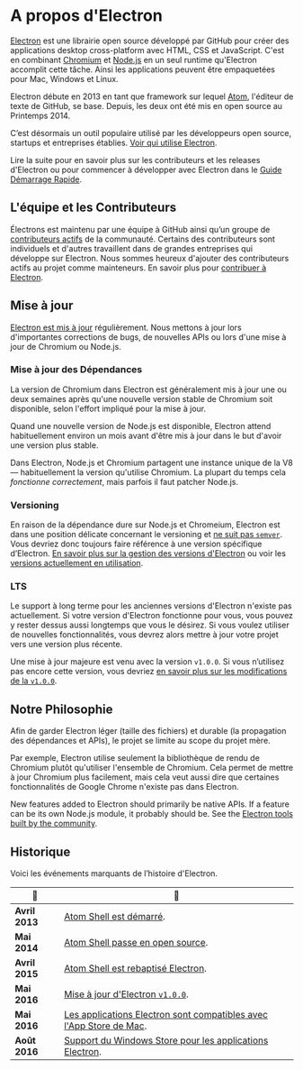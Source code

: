 # A propos d'Electron

[Electron](https://electron.atom.io) est une librairie open source développé par GitHub pour créer des applications desktop cross-platform avec HTML, CSS et JavaScript. C'est en combinant [Chromium](https://www.chromium.org/Home) et [Node.js](https://nodejs.org) en un seul runtime qu'Electron accomplit cette tâche. Ainsi les applications peuvent être empaquetées pour Mac, Windows et Linux.

Electron débute en 2013 en tant que framework sur lequel [Atom](https://atom.io), l'éditeur de texte de GitHub, se base. Depuis, les deux ont été mis en open source au Printemps 2014.

C’est désormais un outil populaire utilisé par les développeurs open source, startups et entreprises établies. [Voir qui utilise Electron](https://electron.atom.io/apps/).

Lire la suite pour en savoir plus sur les contributeurs et les releases d'Electron ou pour commencer à développer avec Electron dans le [Guide Démarrage Rapide](quick-start.md).

## L'équipe et les Contributeurs

Électrons est maintenu par une équipe à GitHub ainsi qu’un groupe de [contributeurs actifs](https://github.com/electron/electron/graphs/contributors) de la communauté. Certains des contributeurs sont individuels et d'autres travaillent dans de grandes entreprises qui développe sur Electron. Nous sommes heureux d'ajouter des contributeurs actifs au projet comme mainteneurs. En savoir plus pour [contribuer à Electron](https://github.com/electron/electron/blob/master/CONTRIBUTING.md).

## Mise à jour

[Electron est mis à jour](https://github.com/electron/electron/releases) régulièrement. Nous mettons à jour lors d'importantes corrections de bugs, de nouvelles APIs ou lors d'une mise à jour de Chromium ou Node.js.

### Mise à jour des Dépendances

La version de Chromium dans Electron est généralement mis à jour une ou deux semaines après qu'une nouvelle version stable de Chromium soit disponible, selon l'effort impliqué pour la mise à jour.

Quand une nouvelle version de Node.js est disponible, Electron attend habituellement environ un mois avant d'être mis à jour dans le but d'avoir une version plus stable.

Dans Electron, Node.js et Chromium partagent une instance unique de la V8 — habituellement la version qu'utilise Chromium. La plupart du temps cela *fonctionne correctement*, mais parfois il faut patcher Node.js.

### Versioning

En raison de la dépendance dure sur Node.js et Chromeium, Electron est dans une position délicate concernant le versioning et [ne suit pas `semver`](http://semver.org). Vous devriez donc toujours faire référence à une version spécifique d’Electron. [En savoir plus sur la gestion des versions d'Electron](https://electron.atom.io/docs/tutorial/electron-versioning/) ou voir les [versions actuellement en utilisation](https://electron.atom.io/#electron-versions).

### LTS

Le support à long terme pour les anciennes versions d'Electron n'existe pas actuellement. Si votre version d'Electron fonctionne pour vous, vous pouvez y rester dessus aussi longtemps que vous le désirez. Si vous voulez utiliser de nouvelles fonctionnalités, vous devrez alors mettre à jour votre projet vers une version plus récente.

Une mise à jour majeure est venu avec la version `v1.0.0`. Si vous n’utilisez pas encore cette version, vous devriez [en savoir plus sur les modifications de la `v1.0.0`](https://electron.atom.io/blog/2016/05/11/electron-1-0).

## Notre Philosophie

Afin de garder Electron léger (taille des fichiers) et durable (la propagation des dépendances et APIs), le projet se limite au scope du projet mère.

Par exemple, Electron utilise seulement la bibliothèque de rendu de Chromium plutôt qu'utiliser l'ensemble de Chromium. Cela permet de mettre à jour Chromium plus facilement, mais cela veut aussi dire que certaines fonctionnalités de Google Chrome n'existe pas dans Electron.

New features added to Electron should primarily be native APIs. If a feature can be its own Node.js module, it probably should be. See the [Electron tools built by the community](https://electron.atom.io/community).

## Historique

Voici les événements marquants de l’histoire d'Electron.

| :calendar:     | :tada:                                                                                                                                       |
| -------------- | -------------------------------------------------------------------------------------------------------------------------------------------- |
| **Avril 2013** | [Atom Shell est démarré](https://github.com/electron/electron/commit/6ef8875b1e93787fa9759f602e7880f28e8e6b45).                              |
| **Mai 2014**   | [Atom Shell passe en open source](http://blog.atom.io/2014/05/06/atom-is-now-open-source.html).                                              |
| **Avril 2015** | [Atom Shell est rebaptisé Electron](https://github.com/electron/electron/pull/1389).                                                         |
| **Mai 2016**   | [Mise à jour d'Electron `v1.0.0`](https://electron.atom.io/blog/2016/05/11/electron-1-0).                                                    |
| **Mai 2016**   | [Les applications Electron sont compatibles avec l'App Store de Mac](https://electron.atom.io/docs/tutorial/mac-app-store-submission-guide). |
| **Août 2016**  | [Support du Windows Store pour les applications Electron](https://electron.atom.io/docs/tutorial/windows-store-guide).                       |